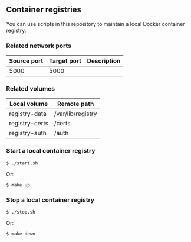 ## Container registries

You can use scripts in this repository to maintain a local Docker container registry.

### Related network ports

| Source port | Target port | Description     |
|-------------|-------------|-----------------|
| 5000        | 5000        ||

### Related volumes

| Local volume   | Remote path       |
|----------------|-------------------|
 | registry-data  | /var/lib/registry |
 | registry-certs | /certs            |
 | registry-auth  | /auth             |


### Start a local container registry

```shell
$ ./start.sh
```

Or: 

```shell
$ make up
```

### Stop a local container registry

```shell
$ ./stop.sh
```

Or:

```shell
$ make down
```